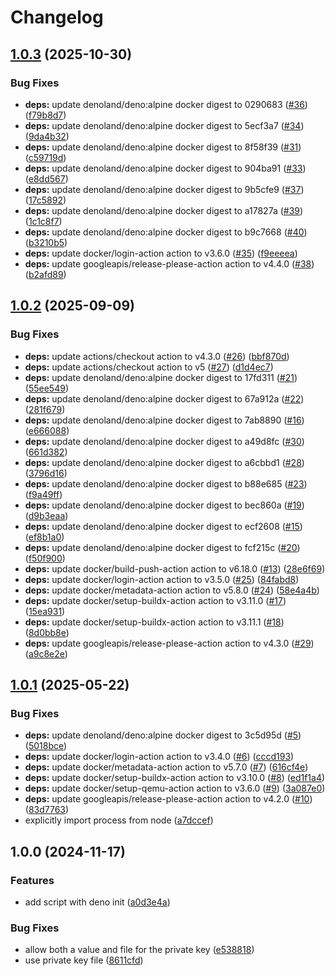 # Changelog

## [1.0.3](https://github.com/WielewoutLabs/renovate-github-app-install-token/compare/v1.0.2...v1.0.3) (2025-10-30)


### Bug Fixes

* **deps:** update denoland/deno:alpine docker digest to 0290683 ([#36](https://github.com/WielewoutLabs/renovate-github-app-install-token/issues/36)) ([f79b8d7](https://github.com/WielewoutLabs/renovate-github-app-install-token/commit/f79b8d78cb476f6fdf8aa31c8df4622f69696008))
* **deps:** update denoland/deno:alpine docker digest to 5ecf3a7 ([#34](https://github.com/WielewoutLabs/renovate-github-app-install-token/issues/34)) ([9da4b32](https://github.com/WielewoutLabs/renovate-github-app-install-token/commit/9da4b32f825acf78d124a9e4a7f0c956cc26d3cf))
* **deps:** update denoland/deno:alpine docker digest to 8f58f39 ([#31](https://github.com/WielewoutLabs/renovate-github-app-install-token/issues/31)) ([c59719d](https://github.com/WielewoutLabs/renovate-github-app-install-token/commit/c59719dbb4cf5da4bf8c653d26c91152affe7c2b))
* **deps:** update denoland/deno:alpine docker digest to 904ba91 ([#33](https://github.com/WielewoutLabs/renovate-github-app-install-token/issues/33)) ([e8dd567](https://github.com/WielewoutLabs/renovate-github-app-install-token/commit/e8dd56724d3142f733714b21383fc908ce6ee35c))
* **deps:** update denoland/deno:alpine docker digest to 9b5cfe9 ([#37](https://github.com/WielewoutLabs/renovate-github-app-install-token/issues/37)) ([17c5892](https://github.com/WielewoutLabs/renovate-github-app-install-token/commit/17c5892fc161cfdba1acbbe6fc324f62b8dfd8a1))
* **deps:** update denoland/deno:alpine docker digest to a17827a ([#39](https://github.com/WielewoutLabs/renovate-github-app-install-token/issues/39)) ([1c1c8f7](https://github.com/WielewoutLabs/renovate-github-app-install-token/commit/1c1c8f7c8868892ab060545c949dcb3466823964))
* **deps:** update denoland/deno:alpine docker digest to b9c7668 ([#40](https://github.com/WielewoutLabs/renovate-github-app-install-token/issues/40)) ([b3210b5](https://github.com/WielewoutLabs/renovate-github-app-install-token/commit/b3210b555bd4529858dba9f469cbcfceb9b55770))
* **deps:** update docker/login-action action to v3.6.0 ([#35](https://github.com/WielewoutLabs/renovate-github-app-install-token/issues/35)) ([f9eeeea](https://github.com/WielewoutLabs/renovate-github-app-install-token/commit/f9eeeea4c489b4546e3d44db32b98253b3b2890a))
* **deps:** update googleapis/release-please-action action to v4.4.0 ([#38](https://github.com/WielewoutLabs/renovate-github-app-install-token/issues/38)) ([b2afd89](https://github.com/WielewoutLabs/renovate-github-app-install-token/commit/b2afd890eea26f63043b83ebe6914b6972cc0a31))

## [1.0.2](https://github.com/WielewoutLabs/renovate-github-app-install-token/compare/v1.0.1...v1.0.2) (2025-09-09)


### Bug Fixes

* **deps:** update actions/checkout action to v4.3.0 ([#26](https://github.com/WielewoutLabs/renovate-github-app-install-token/issues/26)) ([bbf870d](https://github.com/WielewoutLabs/renovate-github-app-install-token/commit/bbf870d2e8dae2864f8233bf78755d0eb8e92bfe))
* **deps:** update actions/checkout action to v5 ([#27](https://github.com/WielewoutLabs/renovate-github-app-install-token/issues/27)) ([d1d4ec7](https://github.com/WielewoutLabs/renovate-github-app-install-token/commit/d1d4ec70a18d7ac338fc3ece96985adf1d7e9a01))
* **deps:** update denoland/deno:alpine docker digest to 17fd311 ([#21](https://github.com/WielewoutLabs/renovate-github-app-install-token/issues/21)) ([55ee549](https://github.com/WielewoutLabs/renovate-github-app-install-token/commit/55ee549b108b9ded8bfef268e8d69b4aea0c72dd))
* **deps:** update denoland/deno:alpine docker digest to 67a912a ([#22](https://github.com/WielewoutLabs/renovate-github-app-install-token/issues/22)) ([281f679](https://github.com/WielewoutLabs/renovate-github-app-install-token/commit/281f6791e331a0d6e0c5c104fc32dde86c74b892))
* **deps:** update denoland/deno:alpine docker digest to 7ab8890 ([#16](https://github.com/WielewoutLabs/renovate-github-app-install-token/issues/16)) ([e666088](https://github.com/WielewoutLabs/renovate-github-app-install-token/commit/e66608889e7dfb509d1465100680058ad3dc3149))
* **deps:** update denoland/deno:alpine docker digest to a49d8fc ([#30](https://github.com/WielewoutLabs/renovate-github-app-install-token/issues/30)) ([661d382](https://github.com/WielewoutLabs/renovate-github-app-install-token/commit/661d3821c6b78a43f3bd1b8f47646b957dc46779))
* **deps:** update denoland/deno:alpine docker digest to a6cbbd1 ([#28](https://github.com/WielewoutLabs/renovate-github-app-install-token/issues/28)) ([3796d16](https://github.com/WielewoutLabs/renovate-github-app-install-token/commit/3796d1696abe2449eacba6c5aef8dd91e4ae3005))
* **deps:** update denoland/deno:alpine docker digest to b88e685 ([#23](https://github.com/WielewoutLabs/renovate-github-app-install-token/issues/23)) ([f9a49ff](https://github.com/WielewoutLabs/renovate-github-app-install-token/commit/f9a49ff53250dfe1ac983387483e78d9724ca099))
* **deps:** update denoland/deno:alpine docker digest to bec860a ([#19](https://github.com/WielewoutLabs/renovate-github-app-install-token/issues/19)) ([d9b3eaa](https://github.com/WielewoutLabs/renovate-github-app-install-token/commit/d9b3eaa0fd732152336278d71aa77ef6a8e73e15))
* **deps:** update denoland/deno:alpine docker digest to ecf2608 ([#15](https://github.com/WielewoutLabs/renovate-github-app-install-token/issues/15)) ([ef8b1a0](https://github.com/WielewoutLabs/renovate-github-app-install-token/commit/ef8b1a0ff9fb696fd91586f1c085e7d24c911f9d))
* **deps:** update denoland/deno:alpine docker digest to fcf215c ([#20](https://github.com/WielewoutLabs/renovate-github-app-install-token/issues/20)) ([f50f900](https://github.com/WielewoutLabs/renovate-github-app-install-token/commit/f50f90075ec7e08a605a398e463d021b72f32d9d))
* **deps:** update docker/build-push-action action to v6.18.0 ([#13](https://github.com/WielewoutLabs/renovate-github-app-install-token/issues/13)) ([28e6f69](https://github.com/WielewoutLabs/renovate-github-app-install-token/commit/28e6f690398d503436bc7f30248b6ed9eb695c58))
* **deps:** update docker/login-action action to v3.5.0 ([#25](https://github.com/WielewoutLabs/renovate-github-app-install-token/issues/25)) ([84fabd8](https://github.com/WielewoutLabs/renovate-github-app-install-token/commit/84fabd811101f3b590b8394269d44c66b0fb22df))
* **deps:** update docker/metadata-action action to v5.8.0 ([#24](https://github.com/WielewoutLabs/renovate-github-app-install-token/issues/24)) ([58e4a4b](https://github.com/WielewoutLabs/renovate-github-app-install-token/commit/58e4a4b83ea34a3fee92e53b510945e48aece08c))
* **deps:** update docker/setup-buildx-action action to v3.11.0 ([#17](https://github.com/WielewoutLabs/renovate-github-app-install-token/issues/17)) ([15ea931](https://github.com/WielewoutLabs/renovate-github-app-install-token/commit/15ea931cfbd2ceca6483f4a1320c60a677dc85f6))
* **deps:** update docker/setup-buildx-action action to v3.11.1 ([#18](https://github.com/WielewoutLabs/renovate-github-app-install-token/issues/18)) ([8d0bb8e](https://github.com/WielewoutLabs/renovate-github-app-install-token/commit/8d0bb8e5bb9cf401880d5b290360d1f66724fd11))
* **deps:** update googleapis/release-please-action action to v4.3.0 ([#29](https://github.com/WielewoutLabs/renovate-github-app-install-token/issues/29)) ([a9c8e2e](https://github.com/WielewoutLabs/renovate-github-app-install-token/commit/a9c8e2e4664f1adf0151c47fccde72dc9b1e780a))

## [1.0.1](https://github.com/WielewoutLabs/renovate-github-app-install-token/compare/v1.0.0...v1.0.1) (2025-05-22)


### Bug Fixes

* **deps:** update denoland/deno:alpine docker digest to 3c5d95d ([#5](https://github.com/WielewoutLabs/renovate-github-app-install-token/issues/5)) ([5018bce](https://github.com/WielewoutLabs/renovate-github-app-install-token/commit/5018bce99c418610bd82b26d4e74665b04b6ebdb))
* **deps:** update docker/login-action action to v3.4.0 ([#6](https://github.com/WielewoutLabs/renovate-github-app-install-token/issues/6)) ([cccd193](https://github.com/WielewoutLabs/renovate-github-app-install-token/commit/cccd193756701747b3c57b7b8b99474e68c50580))
* **deps:** update docker/metadata-action action to v5.7.0 ([#7](https://github.com/WielewoutLabs/renovate-github-app-install-token/issues/7)) ([616cf4e](https://github.com/WielewoutLabs/renovate-github-app-install-token/commit/616cf4e91ab4e8da24cd8a0e2246f759bf573697))
* **deps:** update docker/setup-buildx-action action to v3.10.0 ([#8](https://github.com/WielewoutLabs/renovate-github-app-install-token/issues/8)) ([ed1f1a4](https://github.com/WielewoutLabs/renovate-github-app-install-token/commit/ed1f1a499420f73beadc8df17476312b76631ff2))
* **deps:** update docker/setup-qemu-action action to v3.6.0 ([#9](https://github.com/WielewoutLabs/renovate-github-app-install-token/issues/9)) ([3a087e0](https://github.com/WielewoutLabs/renovate-github-app-install-token/commit/3a087e042a0920386c0069d2357163124a3029ea))
* **deps:** update googleapis/release-please-action action to v4.2.0 ([#10](https://github.com/WielewoutLabs/renovate-github-app-install-token/issues/10)) ([83d7763](https://github.com/WielewoutLabs/renovate-github-app-install-token/commit/83d776346a99c035a0bc21d996d421f1cdda07e4))
* explicitly import process from node ([a7dccef](https://github.com/WielewoutLabs/renovate-github-app-install-token/commit/a7dccef3ae10d6318b9e13a4901b414b0b1cc070))

## 1.0.0 (2024-11-17)

### Features

* add script with deno init ([a0d3e4a](https://github.com/WielewoutLabs/renovate-github-app-install-token/commit/a0d3e4ae93dce2557a1ce52550f0e191072e9575))


### Bug Fixes

* allow both a value and file for the private key ([e538818](https://github.com/WielewoutLabs/renovate-github-app-install-token/commit/e53881825ddc70ef85b7a329573203642d5e25a3))
* use private key file ([8611cfd](https://github.com/WielewoutLabs/renovate-github-app-install-token/commit/8611cfd82502a588ded807560696be0e67534491))
